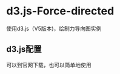 # d3.js-Force-directed
使用d3.js（V5版本)，绘制力导向图实例
## d3.js配置
可以到官网下载，也可以简单地使用<script type="text/javascript" src="http://d3js.org/d3.v5.min.js">导入
## 关键流程
  
